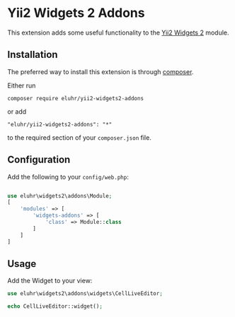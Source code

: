 # Yii2 Widgets 2 Addons

This extension adds some useful functionality to the [Yii2 Widgets 2](https://github.com/dmstr/yii2-widgets2-module) module.

## Installation

The preferred way to install this extension is through [composer](http://getcomposer.org/download/).

Either run

```
composer require eluhr/yii2-widgets2-addons
```

or add

```
"eluhr/yii2-widgets2-addons": "*"
```

to the required section of your `composer.json` file.

## Configuration

Add the following to your `config/web.php`:

```php

use eluhr\widgets2\addons\Module;
[
    'modules' => [
        'widgets-addons' => [
            'class' => Module::class
        ]
    ]
]
```

## Usage

Add the Widget to your view:

```php
use eluhr\widgets2\addons\widgets\CellLiveEditor;

echo CellLiveEditor::widget();
```
